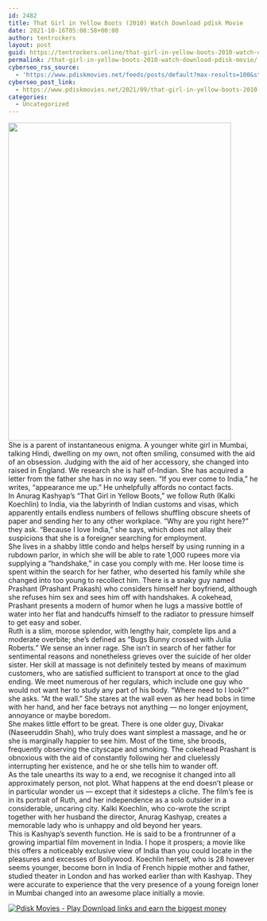 ```yaml
---
id: 2482
title: That Girl in Yellow Boots (2010) Watch Download pdisk Movie
date: 2021-10-16T05:08:58+00:00
author: tentrockers
layout: post
guid: https://tentrockers.online/that-girl-in-yellow-boots-2010-watch-download-pdisk-movie/
permalink: /that-girl-in-yellow-boots-2010-watch-download-pdisk-movie/
cyberseo_rss_source:
  - 'https://www.pdiskmovies.net/feeds/posts/default?max-results=100&start-index=301'
cyberseo_post_link:
  - https://www.pdiskmovies.net/2021/09/that-girl-in-yellow-boots-2010-watch.html
categories:
  - Uncategorized
---
```

<div class="separator">
  <a href="https://1.bp.blogspot.com/-AlWRx968tJs/YUwnhbhbO4I/AAAAAAAAAU8/lpz-eIQG7J8FcIukALIWMR_oJ8V2aG33gCLcBGAsYHQ/s1500/That%2BGirl%2Bin%2BYellow%2BBoots%2B%25282010%2529%2BWatch%2BDownload%2Bpdisk%2BMovie.jpg" imageanchor="1"><img loading="lazy" border="0" data-original-height="1500" data-original-width="1052" height="640" src="https://1.bp.blogspot.com/-AlWRx968tJs/YUwnhbhbO4I/AAAAAAAAAU8/lpz-eIQG7J8FcIukALIWMR_oJ8V2aG33gCLcBGAsYHQ/w448-h640/That%2BGirl%2Bin%2BYellow%2BBoots%2B%25282010%2529%2BWatch%2BDownload%2Bpdisk%2BMovie.jpg" width="448" /></a>
</div>

<div>
  <div>
    <span>She is a parent of instantaneous enigma. A younger white girl in Mumbai, talking Hindi, dwelling on my own, not often smiling, consumed with the aid of an obsession. Judging with the aid of her accessory, she changed into raised in England. We research she is half of-Indian. She has acquired a letter from the father she has in no way seen. &#8220;If you ever come to India,&#8221; he writes, &#8220;appearance me up.&#8221; He unhelpfully affords no contact facts.</span>
  </div>
  
  <div>
    <span>In Anurag Kashyap&#8217;s &#8220;That Girl in Yellow Boots,&#8221; we follow Ruth (Kalki Koechlin) to India, via the labyrinth of Indian customs and visas, which apparently entails endless numbers of fellows shuffling obscure sheets of paper and sending her to any other workplace. &#8220;Why are you right here?&#8221; they ask. &#8220;Because I love India,&#8221; she says, which does not allay their suspicions that she is a foreigner searching for employment.</span>
  </div>
  
  <div>
    <span>She lives in a shabby little condo and helps herself by using running in a rubdown parlor, in which she will be able to rate 1,000 rupees more via supplying a &#8220;handshake,&#8221; in case you comply with me. Her loose time is spent within the search for her father, who deserted his family while she changed into too young to recollect him. There is a snaky guy named Prashant (Prashant Prakash) who considers himself her boyfriend, although she refuses him sex and sees him off with handshakes. A cokehead, Prashant presents a modern of humor when he lugs a massive bottle of water into her flat and handcuffs himself to the radiator to pressure himself to get easy and sober.</span>
  </div>
  
  <div>
    <span>Ruth is a slim, morose splendor, with lengthy hair, complete lips and a moderate overbite; she&#8217;s defined as &#8220;Bugs Bunny crossed with Julia Roberts.&#8221; We sense an inner rage. She isn&#8217;t in search of her father for sentimental reasons and nonetheless grieves over the suicide of her older sister. Her skill at massage is not definitely tested by means of maximum customers, who are satisfied sufficient to transport at once to the glad ending. We meet numerous of her regulars, which include one guy who would not want her to study any part of his body. &#8220;Where need to I look?&#8221; she asks. &#8220;At the wall.&#8221; She stares at the wall even as her head bobs in time with her hand, and her face betrays not anything — no longer enjoyment, annoyance or maybe boredom.</span>
  </div>
  
  <div>
    <span>She makes little effort to be great. There is one older guy, Divakar (Naseeruddin Shah), who truly does want simplest a massage, and he or she is marginally happier to see him. Most of the time, she broods, frequently observing the cityscape and smoking. The cokehead Prashant is obnoxious with the aid of constantly following her and cluelessly interrupting her existence, and he or she tells him to wander off.</span>
  </div>
  
  <div>
    <span>As the tale unearths its way to a end, we recognise it changed into all approximately person, not plot. What happens at the end doesn&#8217;t please or in particular wonder us — except that it sidesteps a cliche. The film&#8217;s fee is in its portrait of Ruth, and her independence as a solo outsider in a considerable, uncaring city. Kalki Koechlin, who co-wrote the script together with her husband the director, Anurag Kashyap, creates a memorable lady who is unhappy and old beyond her years.</span>
  </div>
  
  <div>
    <span>This is Kashyap&#8217;s seventh function. He is said to be a frontrunner of a growing impartial film movement in India. I hope it prospers; a movie like this offers a noticeably exclusive view of India than you could locate in the pleasures and excesses of Bollywood. Koechlin herself, who is 28 however seems younger, become born in India of French hippie mother and father, studied theater in London and has worked earlier than with Kashyap. They were accurate to experience that the very presence of a young foreign loner in Mumbai changed into an awesome place initially a movie.</span>
  </div>
</div>

[![](https://1.bp.blogspot.com/-a93bp85aB6g/YUXjACCiX3I/AAAAAAAAbQE/GHmPI7h0af0tqn6tYzd0cdrDv9Hu9LUSACLcBGAsYHQ/s16000/Play_it_New-removebg-preview.png "Pdisk Movies - Play Download links and earn the biggest money")](https://pdisklink.com/1/bnYybDY5MDAwM3Vt?dn=1)